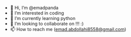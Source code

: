 - 👋 Hi, I’m @emadpanda
- 👀 I’m interested in coding
- 🌱 I’m currently learning python
- 💞️ I’m looking to collaborate on !!! :)
- 📫 How to reach me (emad.abdollahi8558@gmail.com)

<!---
emadpanda/emadpanda is a ✨ special ✨ repository because its `README.md` (this file) appears on your GitHub profile.
You can click the Preview link to take a look at your changes.
--->
